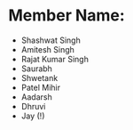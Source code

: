# Member Name:

  - Shashwat Singh 
  - Amitesh Singh
  - Rajat Kumar Singh
  - Saurabh 
  - Shwetank
  - Patel Mihir 
  - Aadarsh
  - Dhruvi
  - Jay (!)
